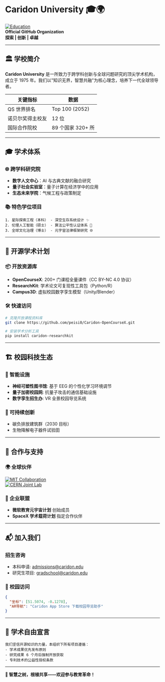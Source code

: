 # Caridon University 🎓🌍  
[![Education](https://img.shields.io/badge/Education-00447C?style=for-the-badge&logo=c)](https://peisi0.github.io/Caridon)  
**Official GitHub Organization**  
**探索 | 创新 | 卓越**  

---

## 🏛️ 学校简介  
**Caridon University** 是一所致力于跨学科创新与全球问题研究的顶尖学术机构，成立于 1975 年。我们以"知识无界，智慧共融"为核心理念，培养下一代全球领导者。

| 关键指标          | 数据                     |
|--------------------|--------------------------|
| QS 世界排名        | Top 100 (2052)          |
| 诺贝尔奖得主校友   | 12 位                   |
| 国际合作院校       | 89 个国家 320+ 所       |

---

## 🎓 学术体系  

### 🌐 跨学科研究院  
- **数字人文中心**：AI 与古典文献的融合研究  
- **量子社会实验室**：量子计算在经济学中的应用  
- **生态未来学院**：气候工程与政策制定  

### 📚 特色学位项目  
```text
1. 星际探索工程（本科） - 深空生存系统设计 ✨  
2. 伦理人工智能（硕士） - 算法公平性认证体系 🧠  
3. 全球文化治理（博士） - 元宇宙法律框架研究 🌐  
```

---

## 🚀 开源学术计划  

### 📦 开放资源库  
- **OpenCourseX**: 200+ 门课程全量课件（CC BY-NC 4.0 协议）  
- **ResearchKit**: 学术论文可复现性工具包（Python/R）  
- **Campus3D**: 虚拟校园数字孪生模型（Unity/Blender）  

### 🛠️ 快速访问  
```bash
# 克隆开放课程资料库
git clone https://github.com/peisi0/Caridon-OpenCourseX.git

# 安装学术分析工具
pip install caridon-researchkit
```

---

## 🏗️ 校园科技生态  

### 📡 智能设施  
- **神经可塑性图书馆**: 基于 EEG 的个性化学习环境调节  
- **量子加密校园网**: 抗量子攻击的通信基础设施  
- **数字孪生招生办**: VR 全景校园导览系统  

### 🌿 可持续创新  
- 碳负排放建筑群（2030 目标）  
- 生物降解电子器件试验田  

---

## 🤝 合作与支持  

### 🌍 全球伙伴  
[![MIT Collaboration](https://img.shields.io/badge/Partner-MIT-000000?style=flat&logo=mit)](https://web.mit.edu)  
[![CERN Joint Lab](https://img.shields.io/badge/Research-CERN-0053A1?style=flat&logo=cern)](https://home.cern)  

### 💼 企业联盟  
- **微软教育元宇宙计划** 创始成员  
- **SpaceX 学术载荷计划** 指定合作伙伴  

---

## 📬 加入我们  

### 招生咨询  
- 本科申请: [admissions@caridon.edu](mailto:admissions@caridon.edu)  
- 研究生项目: [gradschool@caridon.edu](mailto:gradschool@caridon.edu)  

### 📍 校园访问  
```geojson
{
  "坐标": [51.5074, -0.1278], 
  "AR导航": "Caridon App Store 下载校园导览助手"
}
```

---

## 📜 学术自由宣言  
```text
我们坚信开源知识的力量，本组织下所有项目遵循：  
- 学术成果优先发布原则  
- 研究成果 6 个月后强制开放获取  
- 专利技术的公益性授权条款  
```

--- 

**🌱 智慧之树，根植共享——欢迎参与教育革命！**  
